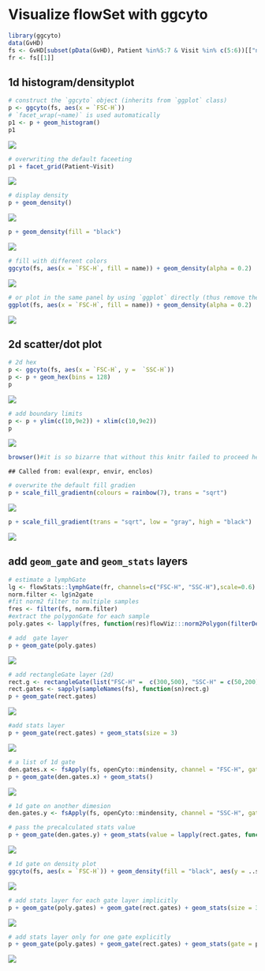 # Visualize flowSet with ggcyto





```r
library(ggcyto)
data(GvHD)
fs <- GvHD[subset(pData(GvHD), Patient %in%5:7 & Visit %in% c(5:6))[["name"]]]
fr <- fs[[1]]
```

## 1d histogram/densityplot

```r
# construct the `ggcyto` object (inherits from `ggplot` class)
p <- ggcyto(fs, aes(x = `FSC-H`)) 
# `facet_wrap(~name)` is used automatically
p1 <- p + geom_histogram() 
p1
```

![](ggcyto.flowSet_files/figure-html/unnamed-chunk-3-1.png) 

```r
# overwriting the default faceeting
p1 + facet_grid(Patient~Visit)
```

![](ggcyto.flowSet_files/figure-html/unnamed-chunk-3-2.png) 

```r
# display density
p + geom_density()
```

![](ggcyto.flowSet_files/figure-html/unnamed-chunk-3-3.png) 

```r
p + geom_density(fill = "black")
```

![](ggcyto.flowSet_files/figure-html/unnamed-chunk-3-4.png) 

```r
# fill with different colors
ggcyto(fs, aes(x = `FSC-H`, fill = name)) + geom_density(alpha = 0.2)
```

![](ggcyto.flowSet_files/figure-html/unnamed-chunk-3-5.png) 

```r
# or plot in the same panel by using `ggplot` directly (thus remove the default facetting effect)
ggplot(fs, aes(x = `FSC-H`, fill = name)) + geom_density(alpha = 0.2)
```

![](ggcyto.flowSet_files/figure-html/unnamed-chunk-3-6.png) 

## 2d scatter/dot plot

```r
# 2d hex
p <- ggcyto(fs, aes(x = `FSC-H`, y =  `SSC-H`))
p <- p + geom_hex(bins = 128)
p
```

![](ggcyto.flowSet_files/figure-html/unnamed-chunk-4-1.png) 

```r
# add boundary limits
p <- p + ylim(c(10,9e2)) + xlim(c(10,9e2))   
p
```

![](ggcyto.flowSet_files/figure-html/unnamed-chunk-4-2.png) 

```r
browser()#it is so bizarre that without this knitr failed to proceed here
```

```
## Called from: eval(expr, envir, enclos)
```

```r
# overwrite the default fill gradien
p + scale_fill_gradientn(colours = rainbow(7), trans = "sqrt")
```

![](ggcyto.flowSet_files/figure-html/unnamed-chunk-4-3.png) 

```r
p + scale_fill_gradient(trans = "sqrt", low = "gray", high = "black")
```

![](ggcyto.flowSet_files/figure-html/unnamed-chunk-4-4.png) 

## add `geom_gate` and `geom_stats` layers

```r
# estimate a lymphGate
lg <- flowStats::lymphGate(fr, channels=c("FSC-H", "SSC-H"),scale=0.6)
norm.filter <- lg$n2gate
#fit norm2 filter to multiple samples
fres <- filter(fs, norm.filter)
#extract the polygonGate for each sample
poly.gates <- lapply(fres, function(res)flowViz:::norm2Polygon(filterDetails(res, "defaultLymphGate")))

# add  gate layer
p + geom_gate(poly.gates)
```

![](ggcyto.flowSet_files/figure-html/unnamed-chunk-5-1.png) 

```r
# add rectangleGate layer (2d)
rect.g <- rectangleGate(list("FSC-H" =  c(300,500), "SSC-H" = c(50,200)))
rect.gates <- sapply(sampleNames(fs), function(sn)rect.g)
p + geom_gate(rect.gates)
```

![](ggcyto.flowSet_files/figure-html/unnamed-chunk-5-2.png) 

```r
#add stats layer
p + geom_gate(rect.gates) + geom_stats(size = 3)
```

![](ggcyto.flowSet_files/figure-html/unnamed-chunk-5-3.png) 

```r
# a list of 1d gate
den.gates.x <- fsApply(fs, openCyto::mindensity, channel = "FSC-H", gate_range = c(100, 300), adjust = 1)
p + geom_gate(den.gates.x) + geom_stats()
```

![](ggcyto.flowSet_files/figure-html/unnamed-chunk-5-4.png) 

```r
# 1d gate on another dimesion
den.gates.y <- fsApply(fs, openCyto::mindensity, channel = "SSC-H", gate_range = c(100, 500), adjust = 1, positive = FALSE)

# pass the precalculated stats value
p + geom_gate(den.gates.y) + geom_stats(value = lapply(rect.gates, function(g)0.1))
```

![](ggcyto.flowSet_files/figure-html/unnamed-chunk-5-5.png) 

```r
# 1d gate on density plot
ggcyto(fs, aes(x = `FSC-H`)) + geom_density(fill = "black", aes(y = ..scaled..)) + geom_gate(den.gates.x)  + geom_stats(type = "count")
```

![](ggcyto.flowSet_files/figure-html/unnamed-chunk-5-6.png) 

```r
# add stats layer for each gate layer implicitly
p + geom_gate(poly.gates) + geom_gate(rect.gates) + geom_stats(size = 3)
```

![](ggcyto.flowSet_files/figure-html/unnamed-chunk-5-7.png) 

```r
# add stats layer only for one gate explicitly
p + geom_gate(poly.gates) + geom_gate(rect.gates) + geom_stats(gate = poly.gates, size = 3)
```

![](ggcyto.flowSet_files/figure-html/unnamed-chunk-5-8.png) 


